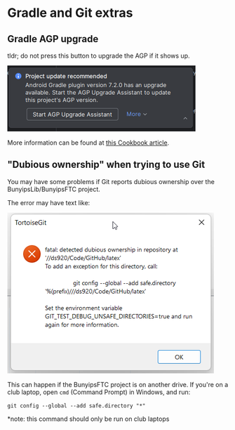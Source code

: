 # Gradle and Git extras

## Gradle AGP upgrade
tldr; do not press this button to upgrade the AGP if it shows up.

![](./agp.png)

More information can be found at [this Cookbook article](https://cookbook.dairy.foundation/gradle/dont_upgrade/dont_upgrade.html).

## "Dubious ownership" when trying to use Git
You may have some problems if Git reports dubious ownership over the BunyipsLib/BunyipsFTC project.

The error may have text like:

![](./error.png)

This can happen if the BunyipsFTC project is on another drive.
If you're on a club laptop, open `cmd` (Command Prompt) in Windows, and run:
```
git config --global --add safe.directory "*"
```
*note: this command should only be run on club laptops